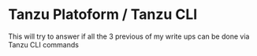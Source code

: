 # Tanzu Platoform / Tanzu CLI

This will try to answer if all the 3 previous of my write ups can be done via Tanzu CLI commands

